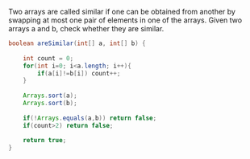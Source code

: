 Two arrays are called similar if one can be obtained from another by swapping at most one pair of elements in one of the arrays.
Given two arrays a and b, check whether they are similar.
```java
boolean areSimilar(int[] a, int[] b) {
    
    int count = 0;
    for(int i=0; i<a.length; i++){
        if(a[i]!=b[i]) count++;
    }
    
    Arrays.sort(a);
    Arrays.sort(b);
    
    if(!Arrays.equals(a,b)) return false;
    if(count>2) return false;
    
    return true;
}
```